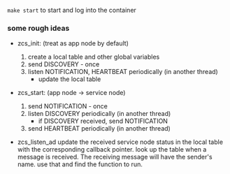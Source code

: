 `make start` to start and log into the container

### some rough ideas

- zcs_init: (treat as app node by default)
  1. create a local table and other global variables
  2. send DISCOVERY - once 
  3. listen NOTIFICATION, HEARTBEAT periodically (in another thread)
     - update the local table 

- zcs_start: (app node  -> service node)
  1. send NOTIFICATION - once
  2. listen DISCOVERY periodically (in another thread)
     - if DISCOVERY received, send NOTIFICATION 
  3. send HEARTBEAT periodically (in another thread)

- zcs_listen_ad
  update the received service node status in the local table with the corresponding callback pointer.
  look up the table when a message is received. The receiving message will have the sender's name. use that and find the function to run. 